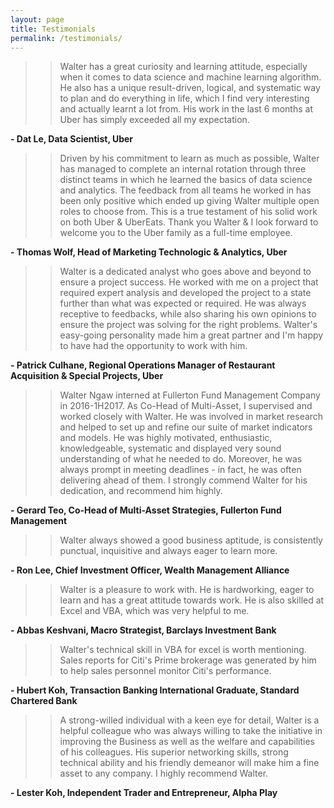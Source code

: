 ```yaml
---
layout: page
title: Testimonials
permalink: /testimonials/
---
```


>> Walter has a great curiosity and learning attitude, especially when it comes to data science and machine learning algorithm. He also has a unique result-driven, logical, and systematic way to plan and do everything in life, which I find very interesting and actually learnt a lot from. His work in the last 6 months at Uber has simply exceeded all my expectation.

**- Dat Le, Data Scientist, Uber**

>> Driven by his commitment to learn as much as possible, Walter has managed to complete an internal rotation through three distinct teams in which he learned the basics of data science and analytics. The feedback from all teams he worked in has been only positive which ended up giving Walter multiple open roles to choose from. This is a true testament of his solid work on both Uber & UberEats. Thank you Walter & I look forward to welcome you to the Uber family as a full-time employee.

**- Thomas Wolf, Head of Marketing Technologic & Analytics, Uber**

>> Walter is a dedicated analyst who goes above and beyond to ensure a project success. He worked with me on a project that required expert analysis and developed the project to a state further than what was expected or required. He was always receptive to feedbacks, while also sharing his own opinions to ensure the project was solving for the right problems.
Walter's easy-going personality made him a great partner and I'm happy to have had the opportunity to work with him.

**- Patrick Culhane, Regional Operations Manager of Restaurant Acquisition & Special Projects, Uber**

>> Walter Ngaw interned at Fullerton Fund Management Company in 2016-1H2017. As Co-Head of Multi-Asset, I supervised and worked closely with Walter. He was involved in market research and helped to set up and refine our suite of market indicators and models. He was highly motivated, enthusiastic, knowledgeable, systematic and displayed very sound understanding of what he needed to do. Moreover, he was always prompt in meeting deadlines - in fact, he was often delivering ahead of them. I strongly commend Walter for his dedication, and recommend him highly.

**- Gerard Teo, Co-Head of Multi-Asset Strategies, Fullerton Fund Management**

>> Walter always showed a good business aptitude, is consistently punctual, inquisitive and always eager to learn more.

**- Ron Lee, Chief Investment Officer, Wealth Management Alliance**

>> Walter is a pleasure to work with. He is hardworking, eager to learn and has a great attitude towards work. He is also skilled at Excel and VBA, which was very helpful to me.

**- Abbas Keshvani, Macro Strategist, Barclays Investment Bank**

>> Walter's technical skill in VBA for excel is worth mentioning. Sales reports for Citi's Prime brokerage was generated by him to help sales personnel monitor Citi's performance.

**- Hubert Koh, Transaction Banking International Graduate, Standard Chartered Bank**

>> A strong-willed individual with a keen eye for detail, Walter is a helpful colleague who was always willing to take the initiative in improving the Business as well as the welfare and capabilities of his colleagues. His superior networking skills, strong technical ability and his friendly demeanor will make him a fine asset to any company. I highly recommend Walter.

**- Lester Koh, Independent Trader and Entrepreneur, Alpha Play**
